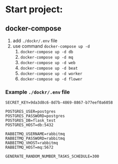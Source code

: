 # Start project:

## docker-compose
1. add `./dockr/.env` file 
1. use command `docker-compose up -d`
    1. `docker-compose up -d db`
    1. `docker-compose up -d mq`
    1. `docker-compose up -d web`
    1. `docker-compose up -d beat`
    1. `docker-compose up -d worker`
    1. `docker-compose up -d flower`
    

### Example `./dockr/.env` file
```
SECRET_KEY=9da3d8c6-8d7b-4869-8867-b77eef0a6058

POSTGRES_USER=postgres
POSTGRES_PASSWORD=postgres
POSTGRES_DB=flask_test
POSTGRES_HOST=db:5432

RABBITMQ_USERNAME=rabbitmq
RABBITMQ_PASSWORD=rabbitmq
RABBITMQ_VHOST=rabbitmq
RABBITMQ_HOST=mq:5672

GENERATE_RANDOM_NUMBER_TASKS_SCHEDULE=300
```

